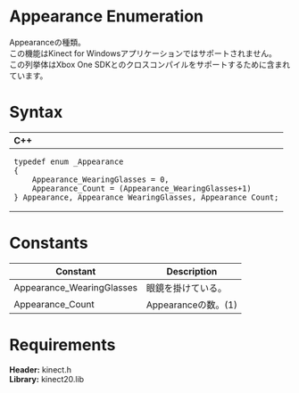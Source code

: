Appearance Enumeration  
======================  

Appearanceの種類。  
この機能はKinect for Windowsアプリケーションではサポートされません。  
この列挙体はXbox One SDKとのクロスコンパイルをサポートするために含まれています。 <span id="syntaxSection"></span>

Syntax  
======  

<table>
<colgroup>
<col width="100%" />
</colgroup>
<thead>
<tr class="header">
<th align="left">C++</th>
</tr>
</thead>
<tbody>
<tr class="odd">
<td align="left"><pre><code>typedef enum _Appearance  
{  
    Appearance_WearingGlasses = 0,  
    Appearance_Count = (Appearance_WearingGlasses+1)  
} Appearance, Appearance_WearingGlasses, Appearance_Count;</code></pre></td>
</tr>
</tbody>
</table>

<span id="ID4E2"></span>

Constants  
=========  

| Constant                   | Description                               |
|----------------------------|-------------------------------------------|
| Appearance\_WearingGlasses | 眼鏡を掛けている。                             |
| Appearance\_Count          | Appearanceの数。(1)                         |

<span id="requirements"></span>

Requirements  
============  

**Header:** kinect.h  
**Library:** kinect20.lib  



<!--Please do not edit the data in the comment block below.-->
<!--
TOCTitle : Appearance Enumeration
RLTitle : Appearance Enumeration
KeywordK : Appearance enumeration
HelpPriority : 2
KeywordF : Appearance
KeywordF : Microsoft.Kinect.kinect.Appearance
KeywordA : T:Microsoft.Kinect.kinect.Appearance
AssetID : T:Microsoft.Kinect.kinect.Appearance
Locale : en-us
CommunityContent : 1
APIType : Managed
APILocation : 
APIName : Microsoft.Kinect.kinect.Appearance
TargetOS : Windows
TopicType : kbSyntax
DevLang : C++
DocSet : K4Wv2
ProjType : K4Wv2Proj
Technology : Kinect for Windows
Product : Kinect for Windows SDK v2
productversion : 20
-->
